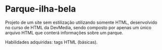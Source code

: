 # Parque-ilha-bela
  Projeto de um site sem estilização utilizando somente HTML, desenvolvido no curso de HTML da DevMedia, sendo composto por apenas um único arquivo HTML que conterá informações sobre um parque.
  
Habilidades adquiridas: tags HTML (básicas).
